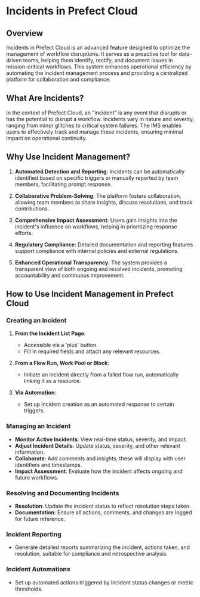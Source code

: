 # Incidents in Prefect Cloud

## Overview

Incidents in Prefect Cloud is an advanced feature designed to optimize the management of workflow disruptions. It serves as a proactive tool for data-driven teams, helping them identify, rectify, and document issues in mission-critical workflows. This system enhances operational efficiency by automating the incident management process and providing a centralized platform for collaboration and compliance.

## What Are Incidents?

In the context of Prefect Cloud, an "incident" is any event that disrupts or has the potential to disrupt a workflow. Incidents vary in nature and severity, ranging from minor glitches to critical system failures. The IMS enables users to effectively track and manage these incidents, ensuring minimal impact on operational continuity.

## Why Use Incident Management?

1. **Automated Detection and Reporting**: Incidents can be automatically identified based on specific triggers or manually reported by team members, facilitating prompt response.

2. **Collaborative Problem-Solving**: The platform fosters collaboration, allowing team members to share insights, discuss resolutions, and track contributions.

3. **Comprehensive Impact Assessment**: Users gain insights into the incident's influence on workflows, helping in prioritizing response efforts.

4. **Regulatory Compliance**: Detailed documentation and reporting features support compliance with internal policies and external regulations.

5. **Enhanced Operational Transparency**: The system provides a transparent view of both ongoing and resolved incidents, promoting accountability and continuous improvement.

## How to Use Incident Management in Prefect Cloud

### Creating an Incident

1. **From the Incident List Page**:
   - Accessible via a 'plus' button.
   - Fill in required fields and attach any relevant resources.

2. **From a Flow Run, Work Pool or Block**:
   - Initiate an incident directly from a failed flow run, automatically linking it as a resource.

3. **Via Automation**:
   - Set up incident creation as an automated response to certain triggers.

### Managing an Incident

- **Monitor Active Incidents**: View real-time status, severity, and impact.
- **Adjust Incident Details**: Update status, severity, and other relevant information.
- **Collaborate**: Add comments and insights; these will display with user identifiers and timestamps.
- **Impact Assessment**: Evaluate how the incident affects ongoing and future workflows.

### Resolving and Documenting Incidents

- **Resolution**: Update the incident status to reflect resolution steps taken.
- **Documentation**: Ensure all actions, comments, and changes are logged for future reference.

### Incident Reporting

- Generate detailed reports summarizing the incident, actions taken, and resolution, suitable for compliance and retrospective analysis.

### Incident Automations

- Set up automated actions triggered by incident status changes or metric thresholds.

